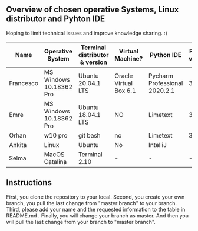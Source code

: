 
## Overview of chosen operative Systems, Linux distributor and Pyhton IDE
Hoping to limit technical issues and improve knowledge sharing. :)

Name | Operative System | Terminal distributor & version | Virtual Machine? | Python IDE | Pyhton version | Other | Updated |
--- | --- | --- | --- | --- | --- | --- | --- |
Francesco | MS Windows 10.18362 Pro | Ubuntu 20.04.1 LTS | Oracle Virtual Box 6.1 | Pycharm Professional 2020.2.1 | 3.7.9 | not reccomending WSL | 12/9/20 |
Emre      | MS Windows 10.18362 Pro | Ubuntu 18.04.1 LTS | NO                     | Limetext                | 3.6   | No                  | 11/9/20 |
Orhan     | w10 pro                 | git bash           | no                     | Limetext                | 3.6   | No                  | 11/9/20 |
Ankita    | Linux		    | Ubuntu		 | No			  | IntelliJ		    |       | No
Selma     |MacOS Catalina |  Terminal 2.10 | - | - | - | -

## Instructions
First, you clone the repository to your local.
Second, you create your own branch, you pull the last change from "master branch" to your branch.
Third, please add your name and the requested information to the table in README.md .
Finally, you will change your branch as master. And then you will pull the last change from your branch to "master branch".
 
